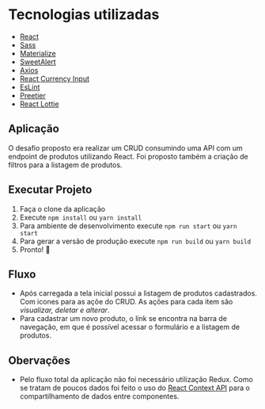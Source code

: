 # Tecnologias utilizadas

* [React](https://pt-br.reactjs.org/)
* [Sass](https://sass-lang.com/)
* [Materialize](https://materializecss.com/)
* [SweetAlert](https://sweetalert.js.org/)
* [Axios](https://github.com/axios/axios)
* [React Currency Input](https://github.com/jsillitoe/react-currency-input)
* [EsLint](https://eslint.org/)
* [Preetier](https://prettier.io/)
* [React Lottie](https://www.npmjs.com/package/react-lottie)

## Aplicação

O desafio proposto era realizar um CRUD consumindo uma API com um endpoint de produtos utilizando React. Foi proposto também a criação de filtros para a listagem de produtos.

## Executar Projeto

1. Faça o clone da aplicação
1. Execute ```npm install``` ou ```yarn install```
1. Para ambiente de desenvolvimento execute ```npm run start``` ou ```yarn start```
1. Para gerar a versão de produção execute ```npm run build``` ou ```yarn build```
1. Pronto! :metal:

## Fluxo

* Após carregada a tela inicial possui a listagem de produtos cadastrados. Com icones para as açõe do CRUD. As ações para cada item são *visualizar, deletar e alterar*.
* Para cadastrar um novo produto, o link se encontra na barra de navegação, em que é possível acessar o formulário e a listagem de produtos. 

## Obervações

* Pelo fluxo total da aplicação não foi necessário utilização Redux. Como se tratam de poucos dados foi feito o uso do [React Context API](https://pt-br.reactjs.org/docs/context.html) para o compartilhamento de dados entre componentes.

